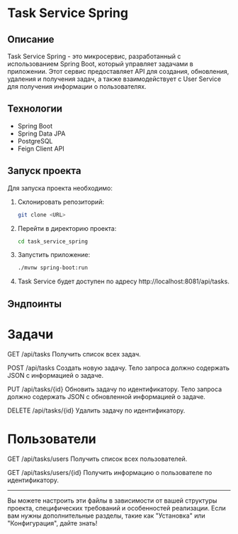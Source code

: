 # Task Service Spring

## Описание
Task Service Spring - это микросервис, разработанный с использованием Spring Boot, который управляет задачами в приложении. Этот сервис предоставляет API для создания, обновления, удаления и получения задач, а также взаимодействует с User Service для получения информации о пользователях.

## Технологии
- Spring Boot
- Spring Data JPA
- PostgreSQL
- Feign Client API

## Запуск проекта
Для запуска проекта необходимо:
1. Склонировать репозиторий:
   ```bash
   git clone <URL>
2. Перейти в директорию проекта:
   ```bash
   cd task_service_spring
4. Запустить приложение:
   ```bash
   ./mvnw spring-boot:run
5. Task Service будет доступен по адресу http://localhost:8081/api/tasks.

## Эндпоинты
# Задачи
GET /api/tasks
Получить список всех задач.

POST /api/tasks
Создать новую задачу.
Тело запроса должно содержать JSON с информацией о задаче.

PUT /api/tasks/{id}
Обновить задачу по идентификатору.
Тело запроса должно содержать JSON с обновленной информацией о задаче.

DELETE /api/tasks/{id}
Удалить задачу по идентификатору.

# Пользователи
GET /api/tasks/users
Получить список всех пользователей.

GET /api/tasks/users/{id}
Получить информацию о пользователе по идентификатору.

---

Вы можете настроить эти файлы в зависимости от вашей структуры проекта, специфических требований и особенностей реализации. Если вам нужны дополнительные разделы, такие как "Установка" или "Конфигурация", дайте знать!
